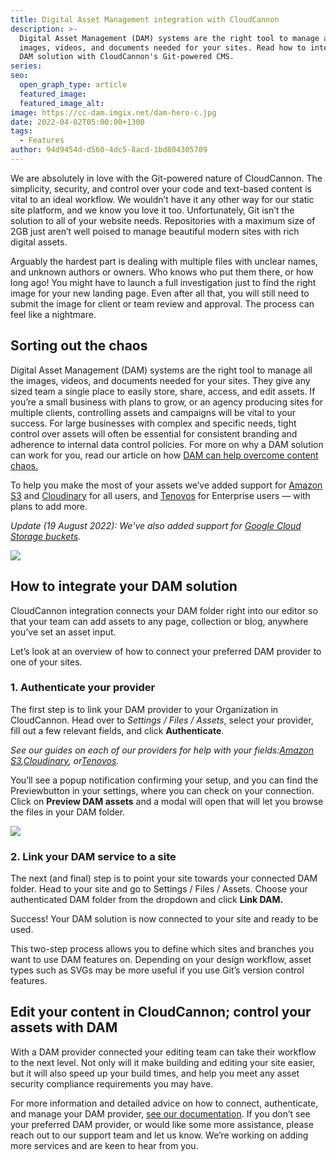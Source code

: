 ```yaml
---
title: Digital Asset Management integration with CloudCannon
description: >-
  Digital Asset Management (DAM) systems are the right tool to manage all the
  images, videos, and documents needed for your sites. Read how to integrate a
  DAM solution with CloudCannon's Git-powered CMS.
series:
seo:
  open_graph_type: article
  featured_image:
  featured_image_alt:
image: https://cc-dam.imgix.net/dam-hero-c.jpg
date: 2022-04-02T05:00:00+1300
tags:
  - Features
author: 94d9454d-d560-4dc5-8acd-1bd804305709
---
```

We are absolutely in love with the Git-powered nature of CloudCannon. The simplicity, security, and control over your code and text-based content is vital to an ideal workflow. We wouldn’t have it any other way for our static site platform, and we know you love it too. Unfortunately, Git isn’t the solution to all of your website needs. Repositories with a maximum size of 2GB just aren’t well poised to manage beautiful modern sites with rich digital assets.

Arguably the hardest part is dealing with multiple files with unclear names, and unknown authors or owners. Who knows who put them there, or how long ago\! You might have to launch a full investigation just to find the right image for your new landing page. Even after all that, you will still need to submit the image for client or team review and approval. The process can feel like a nightmare.

## Sorting out the chaos

Digital Asset Management (DAM) systems are the right tool to manage all the images, videos, and documents needed for your sites. They give any sized team a single place to easily store, share, access, and edit assets. If you’re a small business with plans to grow, or an agency producing sites for multiple clients, controlling assets and campaigns will be vital to your success. For large businesses with complex and specific needs, tight control over assets will often be essential for consistent branding and adherence to internal data control policies. For more on why a DAM solution can work for you, read our article on how [DAM can help overcome content chaos.](https://cloudcannon.com/blog/overcoming-content-chaos-with-digital-asset-management/)

To help you make the most of your assets we’ve added support for [Amazon S3](https://aws.amazon.com/s3/) and [Cloudinary](https://cloudinary.com/) for all users, and [Tenovos](https://tenovos.com/) for Enterprise users — with plans to add more.

*Update (19 August 2022): We've also added support for [Google Cloud Storage buckets](https://cloud.google.com/storage/docs/buckets).*

![](https://cc-dam.imgix.net/dam-diagram-c.png)

## How to integrate your DAM solution

CloudCannon integration connects your DAM folder right into our editor so that your team can add assets to any page, collection or blog, anywhere you’ve set an asset input. 

Let’s look at an overview of how to connect your preferred DAM provider to one of your sites.

### 1\. Authenticate your provider

The first step is to link your DAM provider to your Organization in CloudCannon. Head over to *Settings / Files / Assets*, select your provider, fill out a few relevant fields, and click **Authenticate**. 

*See our guides on each of our providers for help with your fields:*[*Amazon S3*](https://cloudcannon.com/documentation/articles/creating-an-s3-dam/?ssg=Other)*,*[*Cloudinary*](https://cloudcannon.com/documentation/articles/creating-a-cloudinary-dam/?ssg=Other)*, or*[*Tenovos*](https://cloudcannon.com/documentation/articles/creating-a-tenovos-dam/?ssg=Other)*.*

You’ll see a popup notification confirming your setup, and you can find the Previewbutton in your settings, where you can check on your connection. Click on **Preview DAM assets** and a modal will open that will let you browse the files in your DAM folder.

![](https://cc-dam.imgix.net/DAM-files-preview-c.jpg)

### 2\. Link your DAM service to a site

The next (and final) step is to point your site towards your connected DAM folder. Head to your site and go to Settings / Files / Assets. Choose your authenticated DAM folder from the dropdown and click **Link DAM.**

Success\! Your DAM solution is now connected to your site and ready to be used. 

This two-step process allows you to define which sites and branches you want to use DAM features on. Depending on your design workflow, asset types such as SVGs may be more useful if you use Git’s version control features.

## Edit your content in CloudCannon; control your assets with DAM

With a DAM provider connected your editing team can take their workflow to the next level. Not only will it make building and editing your site easier, but it will also speed up your build times, and help you meet any asset security compliance requirements you may have. 

For more information and detailed advice on how to connect, authenticate, and manage your DAM provider, [see our documentation](https://cloudcannon.com/documentation/articles/managing-your-connected-dams/). If you don’t see your preferred DAM provider, or would like some more assistance, please reach out to our support team and let us know. We’re working on adding more services and are keen to hear from you. 